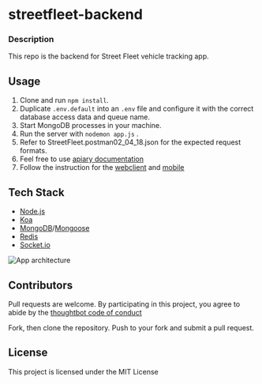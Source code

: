 # streetfleet-backend

### Description

This repo is the backend for Street Fleet vehicle tracking app.

## Usage

1. Clone and run `npm install`.
2. Duplicate `.env.default` into an `.env` file and configure it with the correct database access data and queue name.
3. Start MongoDB processes in your machine.
4. Run the server with `nodemon app.js` .
5. Refer to StreetFleet.postman02_04_18.json for the expected request formats.
6. Feel free to use [apiary documentation](https://streetfleet.docs.apiary.io)
7. Follow the instruction for the [webclient](https://github.com/nikwib/streetfleet-webclient) and [mobile](https://github.com/nikwib/streetfleet-mobile)

## Tech Stack

- [Node.js](https://nodejs.org/)
- [Koa](http://koajs.com/)
- [MongoDB](https://www.mongodb.com/)/[Mongoose](http://mongoosejs.com/)
- [Redis](https://redis.io/)
- [Socket.io](https://socket.io/)

![App architecture](https://github.com/nikwib/streetfleet-backend/blob/develop/Architecture.jpg)

## Contributors

Pull requests are welcome. By participating in this project, you agree to abide by the [thoughtbot code of conduct](https://thoughtbot.com/open-source-code-of-conduct)

Fork, then clone the repository. Push to your fork and submit a pull request.



## License

This project is licensed under the MIT License
